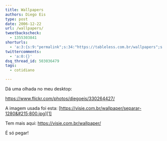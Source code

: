 ```yaml
---
title: Wallpapers
authors: Diego Eis
type: post
date: 2006-12-22
url: /wallpapers/
tweetbackscheck:
  - 1355303841
shorturls:
  - 'a:3:{s:9:"permalink";s:34:"https://tableless.com.br/wallpapers";s:7:"tinyurl";s:26:"https://tinyurl.com/3k9po9j";s:4:"isgd";s:19:"https://is.gd/iVQZ6Z";}'
twittercomments:
  - 'a:0:{}'
dsq_thread_id: 503036479
tags:
  - cotidiano

---
```

Dá uma olhada no meu desktop:
  
<https://www.flickr.com/photos/diegoeis/330264427/>

A imagem usada foi esta: [https://visie.com.br/wallpaper/separar-1280&#215;800.jpg][1]

Tem mais aqui: <https://visie.com.br/wallpaper/>
  
É só pegar!

 [1]: https://visie.com.br/wallpaper/separar-1280x800.jpg